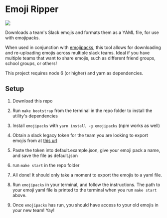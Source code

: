 # Emoji Ripper

![](https://pbs.twimg.com/profile_images/484392192367001600/mdqIoivl_400x400.jpeg)

Downloads a team's Slack emojis and formats them as a YAML file, for use with emojipacks.

When used in conjunction with [emojipacks](https://github.com/lambtron/emojipacks), this tool allows for downloading and re-uploading emojis across multiple slack teams. Ideal if you have multiple teams that want to share emojis, such as different friend groups, school groups, or others!

This project requires node 6 (or higher) and yarn as dependencies.


## Setup

1. Download this repo

2. Run `make bootstrap` from the terminal in the repo folder to install the utility's dependencies

3. Install `emojipacks` with `yarn install -g emojipacks` (npm works as well)

4. Obtain a slack legacy token for the team you are looking to export emojis from at [this url](https://api.slack.com/custom-integrations/legacy-tokens)

5. Paste the token into default.example.json, give your emoji pack a name, and save the file as default.json

6. run `make start` in the repo folder

7. All done! It should only take a moment to export the emojis to a yaml file.

8. Run `emojipacks` in your terminal, and follow the instructions. The path to your emoji yaml file is printed to the terminal when you run `make start` above.

9. Once `emojipacks` has run, you should have access to your old emojis in your new team! Yay!
